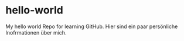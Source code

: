 # hello-world
My hello world Repo for learning GitHub.
Hier sind ein paar persönliche Inofrmationen über mich.
